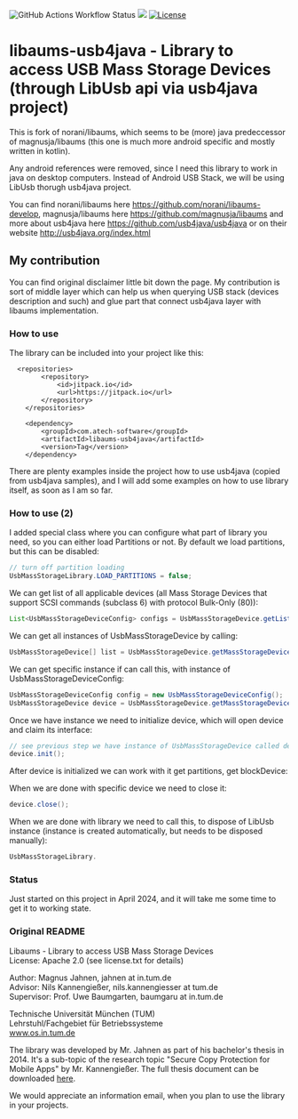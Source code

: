 ![GitHub Actions Workflow Status](https://img.shields.io/github/actions/workflow/status/andyrozman/libaums-usb4java/maven.yml)
[![](https://jitpack.io/v/com.atech-software/libaums-usb4java.svg)](https://jitpack.io/#com.atech-software/libaums-usb4java)
[![License](https://img.shields.io/badge/License-Apache_2.0-blue.svg)](https://opensource.org/licenses/Apache-2.0)

# libaums-usb4java - Library to access USB Mass Storage Devices (through LibUsb api via usb4java project)


This is fork of norani/libaums, which seems to be (more) java predeccessor of magnusja/libaums (this 
one is much more android specific and mostly written in kotlin). 

Any android references were removed, since I need this library to work in java on desktop 
computers. Instead of Android USB Stack, we will be using LibUsb thorugh usb4java project.

You can find norani/libaums here https://github.com/norani/libaums-develop, magnusja/libaums here https://github.com/magnusja/libaums and 
more about usb4java here https://github.com/usb4java/usb4java or on their website http://usb4java.org/index.html

## My contribution
You can find original disclaimer little bit down the page. My contribution is sort of middle layer which can help us when querying USB stack (devices description and such) and glue part that connect usb4java layer with libaums implementation.

### How to use

The library can be included into your project like this: 

```
  <repositories>
		<repository>
		    <id>jitpack.io</id>
		    <url>https://jitpack.io</url>
		</repository>
	</repositories>

	<dependency>
	    <groupId>com.atech-software</groupId>
	    <artifactId>libaums-usb4java</artifactId>
	    <version>Tag</version>
	</dependency>
```
There are plenty examples inside the project how to use usb4java (copied from usb4java samples), and I will add some examples on how to use library itself, as soon as I am so far.

### How to use (2)

I added special class where you can configure what part of library you need, so you can either load Partitions or not. By default we load partitions, but this can be disabled:

```java
// turn off partition loading
UsbMassStorageLibrary.LOAD_PARTITIONS = false;
```

We can get list of all applicable devices (all Mass Storage Devices that support SCSI commands (subclass 6) 
with protocol Bulk-Only (80)):

```java
List<UsbMassStorageDeviceConfig> configs = UsbMassStorageDevice.getListOfAttachedUsbMassStorageDevices();
```

We can get all instances of UsbMassStorageDevice by calling:

```java
UsbMassStorageDevice[] list = UsbMassStorageDevice.getMassStorageDevices(); 
```

We can get specific instance if can call this, with instance of UsbMassStorageDeviceConfig: 

```java
UsbMassStorageDeviceConfig config = new UsbMassStorageDeviceConfig();
UsbMassStorageDevice device = UsbMassStorageDevice.getMassStorageDevice(config);
```

Once we have instance we need to initialize device, which will open device and claim its interface:

```java
// see previous step we have instance of UsbMassStorageDevice called device
device.init();
```

After device is initialized we can work with it get partitions, get blockDevice:



When we are done with specific device we need to close it:

```java
device.close();
```

When we are done with library we need to call this, to dispose of LibUsb instance (instance is created automatically, but needs to be disposed manually):

```java
UsbMassStorageLibrary.
```


### Status

Just started on this project in April 2024, and it will take me some time to get it to working state. 





### Original README 

Libaums - Library to access USB Mass Storage Devices  
License: Apache 2.0 (see license.txt for details)

Author: Magnus Jahnen, jahnen at in.tum.de  
Advisor: Nils Kannengießer, nils.kannengiesser at tum.de  
Supervisor: Prof. Uwe Baumgarten, baumgaru at in.tum.de  


Technische Universität München (TUM)  
Lehrstuhl/Fachgebiet für Betriebssysteme  
www.os.in.tum.de  

The library was developed by Mr. Jahnen as part of his bachelor's thesis in 2014. It's a sub-topic of the research topic "Secure Copy Protection for Mobile Apps" by Mr. Kannengießer. The full thesis document can be downloaded [here](https://www.os.in.tum.de/fileadmin/w00bdp/www/Lehre/Abschlussarbeiten/Jahnen-thesis.pdf).

We would appreciate an information email, when you plan to use the library in your projects.





